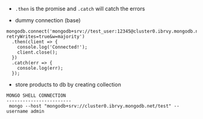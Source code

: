 - `.then` is the promise and `.catch` will catch the errors

- dummy connection (base)

```
mongodb.connect('mongodb+srv://test_user:12345@cluster0.ibrvy.mongodb.net/shop?retryWrites=true&w=majority')
  .then(client => {
    console.log('Connected!');
    client.close();
  })
  .catch(err => {
    console.log(err);
  });
```

- store products to db by creating collection

```
MONGO SHELL CONNECTION
------------------------
 mongo --host "mongodb+srv://cluster0.ibrvy.mongodb.net/test" --username admin
```